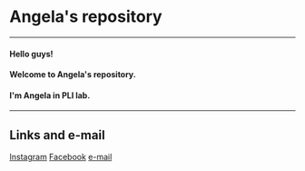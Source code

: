 # Angela's repository 
---
#### Hello guys!
#### Welcome to Angela's repository.
#### I'm Angela in PLI lab.
---
## Links and e-mail
[Instagram](https://www.instagram.com/haneol_choi/)
[Facebook](https://www.facebook.com/100002788851413)
[e-mail](chu1004a@naver.com)
